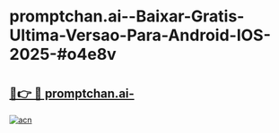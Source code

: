 # promptchan.ai--Baixar-Gratis-Ultima-Versao-Para-Android-IOS-2025-#o4e8v

# <h2><a href="https://ainizakaria.my?title=promptchan.ai-&ref=22M">🔗👉 🔴 promptchan.ai-</a></h2>

[![acn](https://github.com/user-attachments/assets/0f9c940e-d8b0-45ae-aac7-cd30a18b3e1c)](https://ainizakaria.my?title=promptchan.ai-&ref=22M)

